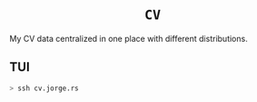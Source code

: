 <h1 align="center">
  <code>CV</code>
</h1>

My CV data centralized in one place with different distributions.

## TUI

```bash
> ssh cv.jorge.rs
```
